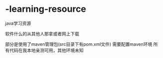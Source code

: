 # -learning-resource
java学习资源

软件什么的从其他人那拿或者网上下载

部分是使用了maven管理包(src目录下有pom.xml文件) 需要配置maven环境
所有代码在我本地亲测可用，其他环境未知
